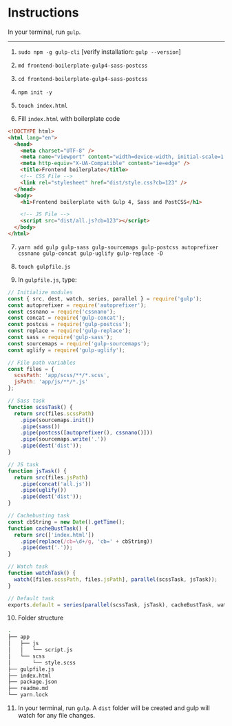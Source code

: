 # Instructions

In your terminal, run `gulp`.

---

1. `sudo npm -g gulp-cli` [verify installation: `gulp --version`]

2. `md frontend-boilerplate-gulp4-sass-postcss`

3. `cd frontend-boilerplate-gulp4-sass-postcss`

4. `npm init -y`

5. `touch index.html`

6. Fill `index.html` with boilerplate code

```html
<!DOCTYPE html>
<html lang="en">
  <head>
    <meta charset="UTF-8" />
    <meta name="viewport" content="width=device-width, initial-scale=1.0" />
    <meta http-equiv="X-UA-Compatible" content="ie=edge" />
    <title>Frontend boilerplate</title>
    <!-- CSS File -->
    <link rel="stylesheet" href="dist/style.css?cb=123" />
  </head>
  <body>
    <h1>Frontend boilerplate with Gulp 4, Sass and PostCSS</h1>

    <!-- JS File -->
    <script src="dist/all.js?cb=123"></script>
  </body>
</html>
```

7. `yarn add gulp gulp-sass gulp-sourcemaps gulp-postcss autoprefixer cssnano gulp-concat gulp-uglify gulp-replace -D`

8. `touch gulpfile.js`

9. In `gulpfile.js`, type:

```js
// Initialize modules
const { src, dest, watch, series, parallel } = require('gulp');
const autoprefixer = require('autoprefixer');
const cssnano = require('cssnano');
const concat = require('gulp-concat');
const postcss = require('gulp-postcss');
const replace = require('gulp-replace');
const sass = require('gulp-sass');
const sourcemaps = require('gulp-sourcemaps');
const uglify = require('gulp-uglify');

// File path variables
const files = {
  scssPath: 'app/scss/**/*.scss',
  jsPath: 'app/js/**/*.js'
};

// Sass task
function scssTask() {
  return src(files.scssPath)
    .pipe(sourcemaps.init())
    .pipe(sass())
    .pipe(postcss([autoprefixer(), cssnano()]))
    .pipe(sourcemaps.write('.'))
    .pipe(dest('dist'));
}

// JS task
function jsTask() {
  return src(files.jsPath)
    .pipe(concat('all.js'))
    .pipe(uglify())
    .pipe(dest('dist'));
}

// Cachebusting task
const cbString = new Date().getTime();
function cacheBustTask() {
  return src(['index.html'])
    .pipe(replace(/cb=\d+/g, 'cb=' + cbString))
    .pipe(dest('.'));
}

// Watch task
function watchTask() {
  watch([files.scssPath, files.jsPath], parallel(scssTask, jsTask));
}

// Default task
exports.default = series(parallel(scssTask, jsTask), cacheBustTask, watchTask);
```

10. Folder structure

```bash
.
├── app
│   ├── js
│   │   └── script.js
│   └── scss
│       └── style.scss
├── gulpfile.js
├── index.html
├── package.json
├── readme.md
└── yarn.lock
```

11. In your terminal, run `gulp`. A `dist` folder will be created and gulp will watch for any file changes.
